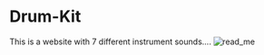 # Drum-Kit
This is a website with 7 different instrument sounds....
![read_me](https://github.com/user-attachments/assets/b4318d76-2d5f-4c31-a9c1-5fc2a458f1cb)
